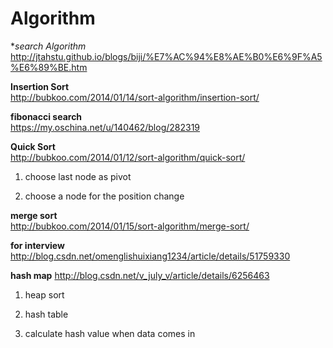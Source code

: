 # Algorithm

**search Algorithm*
http://jtahstu.github.io/blogs/biji/%E7%AC%94%E8%AE%B0%E6%9F%A5%E6%89%BE.htm  


**Insertion Sort**  
http://bubkoo.com/2014/01/14/sort-algorithm/insertion-sort/  


**fibonacci search**  
https://my.oschina.net/u/140462/blog/282319

**Quick Sort**  
http://bubkoo.com/2014/01/12/sort-algorithm/quick-sort/

1. choose last node as pivot

2. choose a node for the position change


**merge sort**  
http://bubkoo.com/2014/01/15/sort-algorithm/merge-sort/  


**for interview**
http://blog.csdn.net/omenglishuixiang1234/article/details/51759330  



**hash map**
http://blog.csdn.net/v_july_v/article/details/6256463  
1. heap sort
2. hash table

3. calculate hash value when data comes in
